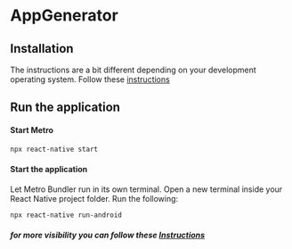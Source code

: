 # AppGenerator


## Installation
The instructions are a bit different depending on your development operating system.
Follow these [instructions](https://reactnative.dev/docs/environment-setup)

## Run the application
#### Start Metro
```sh
npx react-native start
```

#### Start the application
Let Metro Bundler run in its own terminal. Open a new terminal inside your React Native project folder. Run the following:


```sh
npx react-native run-android
```

##### for more visibility you can follow these [Instructions](https://reactnative.dev/docs/environment-setup)
